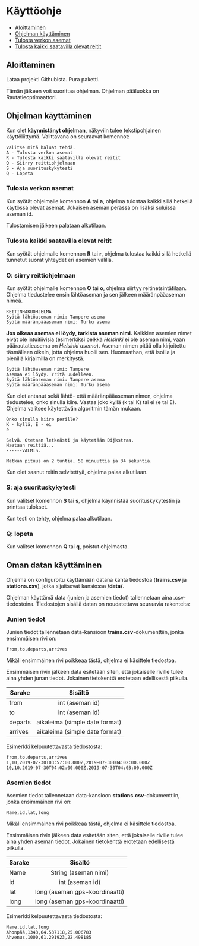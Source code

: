 # Käyttöohje

* [Aloittaminen](#aloittaminen)
* [Ohjelman käyttäminen](#ohjelman-käyttäminen)
 * [Tulosta verkon asemat](#tulosta-verkon-asemat)
 * [Tulosta kaikki saatavilla olevat reitit](#tulosta-kaikki-saatavilla-olevat-reitit)

## Aloittaminen

Lataa projekti Githubista. Pura paketti.

Tämän jälkeen voit suorittaa ohjelman. Ohjelman pääluokka on Rautatieoptimaattori.


## Ohjelman käyttäminen

Kun olet **käynnistänyt ohjelman**, näkyviin tulee tekstipohjainen käyttöliittymä. Valittavana on seuraavat komennot:

    Valitse mitä haluat tehdä.
    A - Tulosta verkon asemat
    R - Tulosta kaikki saatavilla olevat reitit
    O - Siirry reittiohjelmaan
    S - Aja suorituskykytesti
    Q - Lopeta

### Tulosta verkon asemat

Kun syötät ohjelmalle komennon **A** tai **a**, ohjelma tulostaa kaikki sillä hetkellä käytössä olevat asemat. Jokaisen aseman perässä on lisäksi suluissa aseman id.

Tulostamisen jälkeen palataan alkutilaan.

### Tulosta kaikki saatavilla olevat reitit

Kun syötät ohjelmalle komennon **R** tai **r**, ohjelma tulostaa kaikki sillä hetkellä tunnetut suorat yhteydet eri asemien välillä.

### O: siirry reittiohjelmaan

Kun syötät ohjelmalle komennon **O** tai **o**, ohjelma siirtyy reitinetsintätilaan. Ohjelma tiedustelee ensin lähtöaseman ja sen jälkeen määränpääaseman nimeä.

    REITINHAKUOHJELMA
    Syötä lähtöaseman nimi: Tampere asema
    Syötä määränpääaseman nimi: Turku asema

**Jos oikeaa asemaa ei löydy, tarkista aseman nimi.** Kaikkien asemien nimet eivät ole intuitiivisia (esimerkiksi pelkkä *Helsinki* ei ole aseman nimi, vaan päärautatieasema on *Helsinki asema*). Aseman nimen pitää olla kirjoitettu täsmälleen oikein, jotta ohjelma huolii sen. Huomaathan, että isoilla ja pienillä kirjaimilla on merkitystä.

    Syötä lähtöaseman nimi: Tampere
    Asemaa ei löydy. Yritä uudelleen.
    Syötä lähtöaseman nimi: Tampere asema
    Syötä määränpääaseman nimi: Turku asema

Kun olet antanut sekä lähtö- että määränpääaseman nimen, ohjelma tiedustelee, onko sinulla kiire. Vastaa joko kyllä (k tai K) tai ei (e tai E). Ohjelma valitsee käytettävän algoritmin tämän mukaan.

    Onko sinulla kiire perille?
    K - kyllä, E - ei 
    e
    
    Selvä. Otetaan letkeästi ja käytetään Dijkstraa.
    Haetaan reittiä...
    ------VALMIS.
    
    Matkan pituus on 2 tuntia, 58 minuuttia ja 34 sekuntia.

Kun olet saanut reitin selvitettyä, ohjelma palaa alkutilaan.

### S: aja suorituskykytesti

Kun valitset komennon **S** tai **s**, ohjelma käynnistää suorituskykytestin ja printtaa tulokset.

Kun testi on tehty, ohjelma palaa alkutilaan.

### Q: lopeta

Kun valitset komennon **Q** tai **q**, poistut ohjelmasta.


## Oman datan käyttäminen

Ohjelma on konfiguroitu käyttämään datana kahta tiedostoa (**trains.csv** ja **stations.csv**), jotka sijaitsevat kansiossa **/data/**.

Ohjelman käyttämä data (junien ja asemien tiedot) tallennetaan aina .csv-tiedostoina. Tiedostojen sisällä datan on noudatettava seuraavia rakenteita:

### Junien tiedot

Junien tiedot tallennetaan data-kansioon **trains.csv**-dokumenttiin, jonka ensimmäisen rivi on:

    from,to,departs,arrives

Mikäli ensimmäinen rivi poikkeaa tästä, ohjelma ei käsittele tiedostoa.

Ensimmäisen rivin jälkeen data esitetään siten, että jokaiselle riville tulee aina yhden junan tiedot. Jokainen tietokenttä erotetaan edellisestä pilkulla.

| Sarake        | Sisältö                        |
| ------------- |:------------------------------:|
| from          | int (aseman id)                |
| to            | int (aseman id)                |
| departs       | aikaleima (simple date format) |
| arrives       | aikaleima (simple date format) |

Esimerkki kelpuutettavasta tiedostosta:

    from,to,departs,arrives
    1,10,2019-07-30T03:57:00.000Z,2019-07-30T04:02:00.000Z
    10,10,2019-07-30T04:02:00.000Z,2019-07-30T04:03:00.000Z

### Asemien tiedot

Asemien tiedot tallennetaan data-kansioon **stations.csv**-dokumenttiin, jonka ensimmäinen rivi on:

    Name,id,lat,long

Mikäli ensimmäinen rivi poikkeaa tästä, ohjelma ei käsittele tiedostoa.

Ensimmäisen rivin jälkeen data esitetään siten, että jokaiselle riville tulee aina yhden aseman tiedot. Jokainen tietokenttä erotetaan edellisestä pilkulla.

| Sarake        | Sisältö                        |
| ------------- |:------------------------------:|
| Name          | String (aseman nimi)           |
| id            | int (aseman id)                |
| lat           | long (aseman gps-koordinaatti) |
| long          | long (aseman gps-koordinaatti) |

Esimerkki kelpuutettavasta tiedostosta:

    Name,id,lat,long
    Ahonpää,1343,64.537118,25.006783
    Ahvenus,1000,61.291923,22.498185
